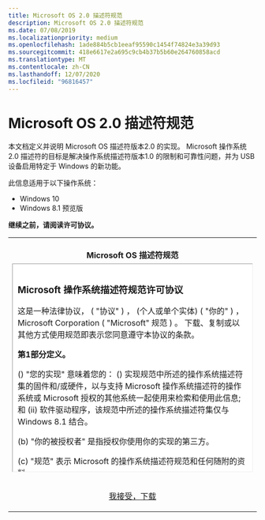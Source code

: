 ```yaml
---
title: Microsoft OS 2.0 描述符规范
description: Microsoft OS 2.0 描述符规范
ms.date: 07/08/2019
ms.localizationpriority: medium
ms.openlocfilehash: 1ade884b5cb1eeaf95590c1454f74824e3a39d93
ms.sourcegitcommit: 418e6617e2a695c9cb4b37b5b60e264760858acd
ms.translationtype: MT
ms.contentlocale: zh-CN
ms.lasthandoff: 12/07/2020
ms.locfileid: "96816457"
---
```

# <a name="microsoft-os-20-descriptors-specification"></a>Microsoft OS 2.0 描述符规范

本文档定义并说明 Microsoft OS 描述符版本2.0 的实现。 Microsoft 操作系统2.0 描述符的目标是解决操作系统描述符版本1.0 的限制和可靠性问题，并为 USB 设备启用特定于 Windows 的新功能。

此信息适用于以下操作系统：

  - Windows 10
  - Windows 8.1 预览版

**继续之前，请阅读许可协议。**

<table>
<colgroup>
<col style="width: 100%" />
</colgroup>
<tbody>
<tr class="odd">
<td style="text-align: center;"><strong><br />
Microsoft OS 描述符规范</strong><br />
</td>
</tr>
<tr class="even">
<td style="text-align: center;"><div style="font-size: 100%; border: thin inset; height: 400px; overflow: scroll; text-align: left; padding: 10px; background-color: white;">
<h3 id="microsoft-os-descriptor-specification-license-agreement">Microsoft 操作系统描述符规范许可协议</h3>
<p>这是一种法律协议， ( "协议" ) ， (个人或单个实体)  ( "你的" ) ，Microsoft Corporation ( "Microsoft" 规范 ) 。  下载、复制或以其他方式使用规范即表示您同意遵守本协议的条款。   </p>
<p><strong>第1部分定义。</strong></p>
<p> () "您的实现" 意味着您的： () 实现规范中所述的操作系统描述符集的固件和/或硬件，以与支持 Microsoft 操作系统描述符的操作系统或 Microsoft 授权的其他系统一起使用来检索和使用此信息;和 (ii) 软件驱动程序，该规范中所述的操作系统描述符集仅与 Windows 8.1 结合。</p>
<p> (b) "你的被授权者" 是指授权你使用你的实现的第三方。</p>
<p> (c) "规范" 表示 Microsoft 的操作系统描述符规范和任何随附的资料。</p>
<p>第<strong>2 节授予许可证</strong>。</p>
<p> ()    <strong>版权许可证</strong>。  Microsoft 特此授予你，该规范中的 Microsoft 的版权规定是一种非专用的、免版税、nontransferable、非 sublicensable 的个人全球许可证，可在内部为你和你的组织在开发实现中使用的技术副本提供副本。</p>
<p> (b)   <strong>专利许可证</strong>。  Microsoft 特此授予您在 Microsoft 的专利范围内的非专用、免版税、nontransferable、全球许可，这些专利仅在规范内提供，由 Microsoft 拥有或许可，可直接或间接地销售和分发到您的实现。  你可以根据相同的条款和条件将此专利许可证发放给你的许可证。</p>
<p> (c)    <strong>权限预留</strong>。  Microsoft 保留了该规范中的所有其他权利、其实现以及其中的任何知识产权。  对于任何其他 Microsoft 专利、商标、版权或其他知识产权，本文档不向您或任何其他实体授予任何许可。 </p>
<p><strong>第3部分：其他限制和义务</strong>。</p>
<p> (a) 你对规范的许可权限在你不创建、按照此类创建、修改或分发方式修改或分发你的许可实现，可以 () 创建或声称为 Microsoft 创建的义务，或与) 或 (b) grant 或声称向任何第三方 (授予的任何权利或 immunities，或向任何第三方授予对该规范中的任何权利或。</p>
<p> (b) 不损害任何其他权利，如果你未能遵守本协议的条款和条件，则 Microsoft 可能会终止本协议。 在这种情况中，必须销毁规范的所有副本，并且不得进一步分发公司实现。</p>
<p><strong>第4节免责声明。</strong></p>
<p>该规范 "按原样" 提供，不提供任何形式的保证。 在适用法律允许的最大范围内，Microsoft 会进一步拒绝所有担保，包括但不限于针对特定用途的适销性和适用性的任何默示保证，以及对标题和非侵害性的保证。 与规范的使用或性能引起的全部风险仍随你一起提供。</p>
<p><strong>第5部分：排除偶然、间接和某些其他损害。</strong></p>
<p><strong>对于适用法律允许的最大范围，在任何情况下，Microsoft 或其供应商对任何必然的都不承担责任，附带的、直接、间接、特殊、惩罚性或其他损害 (包括但不限于业务利润损失、业务中断、业务信息丢失或其他 pecuniary 损失) 因使用或不能使用该规范而产生的损失，即使 Microsoft 已被告知此类损失的可能性。由于某些州/管辖权不允许对间接或偶然损害的责任进行排除或限制，因此上述限制可能不适用于您。</strong></p>
<p><strong>第6节限制责任和补偿。</strong></p>
<p><strong>无论出于何种原因（包括但不限于以上所述的所有损害和所有直接或常规损失) ，你可能会出于任何 (原因而产生的任何损害，Microsoft 及其所有供应商在对本协议的任何规定和你的所有供应商提供的所有责任都将限制为你为该规范或美国 $ 5.00 实际支付的金额的更大值。上述限制、排除项和免责声明应该适用于适用法律允许的最大范围，即使任何补救措施未能满足其基本目的。</strong></p>
<p>第<strong>7 部分适用的法律</strong>。</p>
<p>如果在美国中获得此规范，则本协议受华盛顿州法律的管辖。 根据本协议中可能出现的任何争议，你同意位于华盛顿州金县的州和联邦法院。</p>
<p><strong>第8节赋值。</strong></p>
<p>如果没有参与方事先书面批准，任何一方都不能分配此协议。</p>
</div>
<p><br />
<a href="https://download.microsoft.com/download/3/5/6/3563ED4A-F318-4B66-A181-AB1D8F6FD42D/MS_OS_2_0_desc.docx">我接受，下载</a></p></td>
</tr>
</tbody>
</table>
